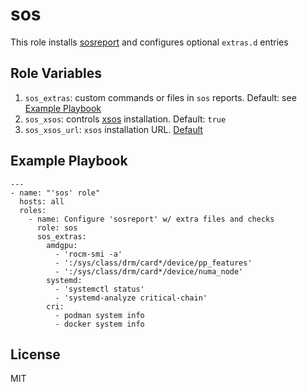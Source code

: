 sos
=========

This role installs [sosreport](https://github.com/sosreport/sos)
and configures optional `extras.d` entries

Role Variables
--------------

1. `sos_extras`: custom commands or files in `sos` reports.
Default: see [Example Playbook](#example-playbook)
2. `sos_xsos`: controls [xsos](https://github.com/ryran/xsos) installation.
Default: `true`
3. `sos_xsos_url`: `xsos` installation URL.
[Default](https://github.com/ryran/xsos/raw/master/xsos)

Example Playbook
----------------

    ---
    - name: "'sos' role"
      hosts: all
      roles:
        - name: Configure 'sosreport' w/ extra files and checks
          role: sos
          sos_extras:
            amdgpu:
              - 'rocm-smi -a'
              - ':/sys/class/drm/card*/device/pp_features'
              - ':/sys/class/drm/card*/device/numa_node'
            systemd:
              - 'systemctl status'
              - 'systemd-analyze critical-chain'
            cri:
              - podman system info
              - docker system info

License
-------

MIT
